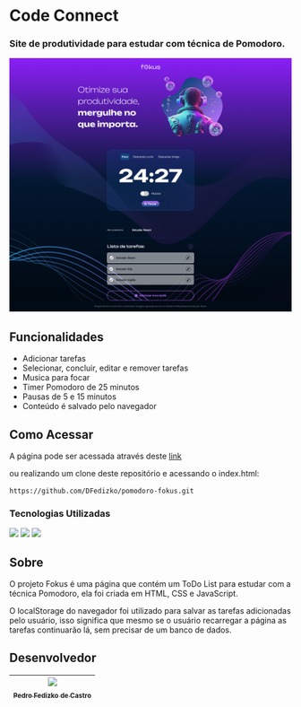 <h1>Code Connect</h1>

<h3> Site de produtividade para estudar com técnica de Pomodoro. </h3>

![Imagem do Code Connect](imagens/screenshot.png)

<h2>Funcionalidades</h2>

- Adicionar tarefas
- Selecionar, concluir, editar e remover tarefas
- Musica para focar
- Timer Pomodoro de 25 minutos
- Pausas de 5 e 15 minutos
- Conteúdo é salvado pelo navegador

<h2>Como Acessar</h2>

A página pode ser acessada através deste [link](https://pomodoro-fokus-sigma.vercel.app/) 

ou realizando um clone deste repositório e acessando o index.html:
```
https://github.com/DFedizko/pomodoro-fokus.git
```

<h3>Tecnologias Utilizadas</h3>
<div>
  <img src="https://img.shields.io/badge/HTML-239120?style=for-the-badge&logo=html5&logoColor=white">
  <img src="https://img.shields.io/badge/CSS-239120?&style=for-the-badge&logo=css3&logoColor=white">
  <img src="https://img.shields.io/badge/javascript-239120?&style=for-the-badge&logo=javascript&logoColor=white">
</div>

<h2>Sobre</h2>

O projeto Fokus é uma página que contém um ToDo List para estudar com a técnica Pomodoro, ela foi criada em HTML, CSS e JavaScript.

O localStorage do navegador foi utilizado para salvar as tarefas adicionadas pelo usuário, isso significa que mesmo se o usuário recarregar a página as tarefas continuarão lá, sem precisar de um banco de dados.

<h2>Desenvolvedor</h2>


| [<img loading="lazy" src="https://avatars.githubusercontent.com/u/74017914?v=4" width=115><br><sub>Pedro Fedizko de Castro</sub>](https://github.com/DFedizko) |
| :---: |
